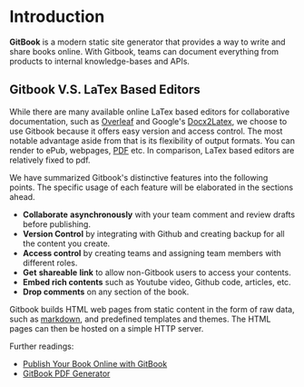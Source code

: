 # Introduction

**GitBook** is a modern static site generator that provides a way to write and share books online. With Gitbook, teams can document everything from products to internal knowledge-bases and APIs.

## Gitbook V.S. LaTex Based Editors

While there are many available online LaTex based editors for collaborative documentation, such as [Overleaf](https://github.com/JingyaXun/gitbook/tree/f77df1c0f78efbb6c1d75a05f9a768dd5fe07184/www.overleaf.com) and Google's [Docx2Latex](https://gsuite.google.com/marketplace/app/docx2latex/415272416461?pann=cwsdp&hl=en), we choose to use Gitbook because it offers easy version and access control. The most notable advantage aside from that is its flexibility of output formats. You can render to ePub, webpages, [PDF](https://github.com/GitbookIO/gitbook-pdf) etc. In comparison, LaTex based editors are relatively fixed to pdf.

We have summarized Gitbook's distinctive features into the following points. The specific usage of each feature will be elaborated in the sections ahead.

* **Collaborate** **asynchronously** with your team comment and review drafts before publishing.
* **Version Control** by integrating with Github and creating backup for all the content you create.
* **Access control** by creating teams and assigning team members with different roles. 
* **Get** **shareable** **link** to allow non-Gitbook users to access your contents.
* **Embed rich contents** such as Youtube video, Github code, articles, etc.
* **Drop comments** on any section of the book.

Gitbook builds HTML web pages from static content in the form of raw data, such as [markdown](https://en.wikipedia.org/wiki/Markdown), and predefined templates and themes. The HTML pages can then be hosted on a simple HTTP server.

Further readings:

* [Publish Your Book Online with GitBook](https://medium.com/@rebeccapeltz/publish-your-book-online-with-gitbook-fc0ce9b7f12)
* [GitBook PDF Generator](https://github.com/GitbookIO/gitbook-pdf)


